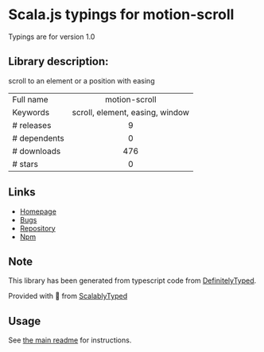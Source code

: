 
# Scala.js typings for motion-scroll

Typings are for version 1.0

## Library description:
scroll to an element or a position with easing

|                    |                 |
| ------------------ | :-------------: |
| Full name          | motion-scroll |
| Keywords           | scroll, element, easing, window |
| # releases         | 9 |
| # dependents       | 0 |
| # downloads        | 476 |
| # stars            | 0 |

## Links
- [Homepage](https://github.com/ninjabonsai/motion-scroll#readme)
- [Bugs](https://github.com/ninjabonsai/motion-scroll/issues)
- [Repository](https://github.com/ninjabonsai/motion-scroll)
- [Npm](https://www.npmjs.com/package/motion-scroll)
    


## Note
This library has been generated from typescript code from [DefinitelyTyped](https://definitelytyped.org).

Provided with :purple_heart: from [ScalablyTyped](https://github.com/oyvindberg/ScalablyTyped)

## Usage
See [the main readme](../../readme.md) for instructions.


